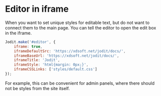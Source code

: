 # Editor in iframe

When you want to set unique styles for editable text, but do not want to connect them to the main page.
You can tell the editor to open the edit box in the iframe.

```js
Jodit.make('#editor', {
	iframe: true,
	iframeDefaultSrc: 'https://xdsoft.net/jodit/docs/',
	iframeBaseUrl: 'https://xdsoft.net/jodit/docs/',
	iframeTitle: 'Jodit',
	iframeStyle: 'html{margin: 0px;}',
	iframeCSSLinks: ['styles/default.css']
});
```

For example, this can be convenient for admin panels, where there should not be styles from the site itself.
